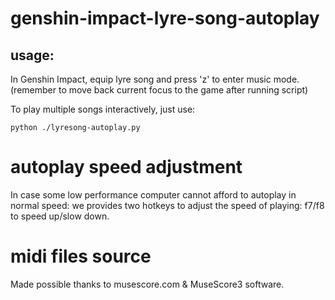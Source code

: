 # genshin-impact-lyre-song-autoplay
## usage:

In Genshin Impact, equip lyre song and press 'z' to enter music mode. (remember to move back current focus to the game after running script)

To play multiple songs interactively, just use:

```python ./lyresong-autoplay.py```

# autoplay speed adjustment
In case some low performance computer cannot afford to autoplay in normal speed:
we provides two hotkeys to adjust the speed of playing: f7/f8 to speed up/slow down.

# midi files source
Made possible thanks to musescore.com & MuseScore3 software.
